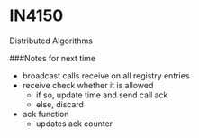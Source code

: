 # IN4150
Distributed Algorithms

###Notes for next time
* broadcast calls receive on all registry entries
* receive check whether it is allowed
  * if so, update time and send call ack
  * else, discard
* ack function
  * updates ack counter
